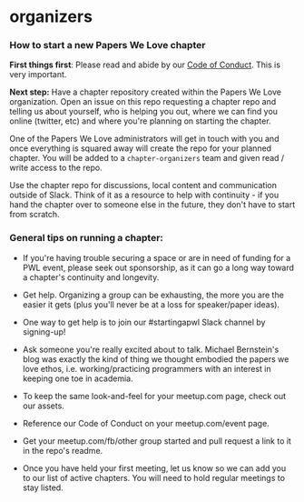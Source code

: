 # organizers

### How to start a new Papers We Love chapter

**First things first**: Please read and abide by our [Code of Conduct](https://github.com/papers-we-love/papers-we-love/blob/master/CODE_OF_CONDUCT.md). This is very important.

**Next step:** Have a chapter repository created within the Papers We Love organization. Open an issue on this repo requesting a chapter repo and telling us about yourself, who is helping you out, where we can find you online (twitter, etc) and where you're planning on starting the chapter.

One of the Papers We Love administrators will get in touch with you and once everything is squared away will create the repo for your planned chapter. You will be added to a `chapter-organizers` team and given read / write access to the repo.

Use the chapter repo for discussions, local content and communication outside of Slack. Think of it as a resource to help with continuity - if you hand the chapter over to someone else in the future, they don't have to start from scratch.

### General tips on running a chapter:

* If you're having trouble securing a space or are in need of funding for a PWL event, please seek out sponsorship, as it can go a long way toward a chapter's continuity and longevity.

* Get help. Organizing a group can be exhausting, the more you are the easier it gets (plus you'll never be at a loss for speaker/paper ideas).

* One way to get help is to join our #startingapwl Slack channel by signing-up!

* Ask someone you're really excited about to talk. Michael Bernstein's blog was exactly the kind of thing we thought embodied the papers we love ethos, i.e. working/practicing programmers with an interest in keeping one toe in academia.

* To keep the same look-and-feel for your meetup.com page, check out our assets.

* Reference our Code of Conduct on your meetup.com/event page.

* Get your meetup.com/fb/other group started and pull request a link to it in the repo's readme.

* Once you have held your first meeting, let us know so we can add you to our list of active chapters. You will need to hold regular meetings to stay listed.
